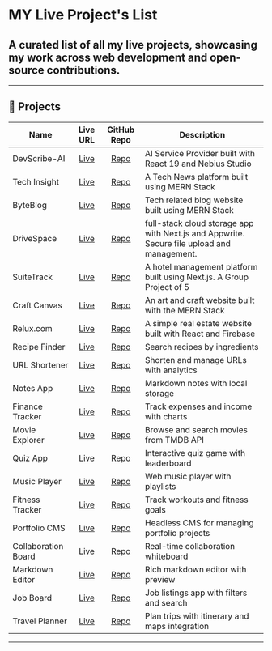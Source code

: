 # MY Live Project's List

## A curated list of all my live projects, showcasing my work across web development and open-source contributions.


---

## 📂 Projects

| Name              | Live URL                                  | GitHub Repo                                       | Description                          |
|-------------------|:-----------------------------------------:|:-------------------------------------------------:|--------------------------------------|
| DevScribe-AI     | [Live](https://devscribe-ai.vercel.app)  | [Repo](https://github.com/dev-rashedin/devScribe-ai)      | AI Service Provider built with React 19 and Nebius Studio    |
| Tech Insight           | [Live](https://tech-insights-d2159.web.app/)    | [Repo](https://github.com/dev-rashedin/techInsights-Project)    | A Tech News platform built using MERN Stack               |
| ByteBlog         | [Live](https://byteblog-da679.web.app)       | [Repo](https://github.com/dev-rashedin/ByteBlog-Client-Side)  | Tech related blog website built using MERN Stack                     |
| DriveSpace          | [Live](https://drivespace.vercel.app)   | [Repo](https://github.com/dev-rashedin/DriveSpace)   | full-stack cloud storage app with Next.js and Appwrite. Secure file upload and management.                          |
| SuiteTrack              | [Live](https://suite-track.vercel.app)       | [Repo](https://github.com/dev-rashedin/SuiteTrack-Project)       | A hotel management platform built using Next.js. A Group Project of 5                        |
| Craft Canvas      | [Live](https://a10-assignment-project.web.app)      | [Repo](https://github.com/dev-rashedin/A10-Craft-Canvas-Client)      | An art and craft website built with the MERN Stack                          |
| Relux.com     | [Live](https://a9-real-estate-9f975.web.app)   | [Repo](https://github.com/dev-rashedin/RealState-Assignment-A9)    | A simple real estate website built with React and Firebase                |
| Recipe Finder         | [Live](https://recipes-demo.vercel.app)    | [Repo](https://github.com/username/recipe-finder)  | Search recipes by ingredients                             |
| URL Shortener         | [Live](https://short-url-demo.netlify.app) | [Repo](https://github.com/username/url-shortener)  | Shorten and manage URLs with analytics                    |
| Notes App             | [Live](https://notes-demo.vercel.app)      | [Repo](https://github.com/username/notes-app)      | Markdown notes with local storage                         |
| Finance Tracker       | [Live](https://finance-demo.vercel.app)    | [Repo](https://github.com/username/finance-tracker)| Track expenses and income with charts                     |
| Movie Explorer        | [Live](https://movies-demo.vercel.app)     | [Repo](https://github.com/username/movie-explorer) | Browse and search movies from TMDB API                    |
| Quiz App              | [Live](https://quiz-demo.netlify.app)      | [Repo](https://github.com/username/quiz-app)       | Interactive quiz game with leaderboard                    |
| Music Player          | [Live](https://music-demo.vercel.app)      | [Repo](https://github.com/username/music-player)   | Web music player with playlists                           |
| Fitness Tracker       | [Live](https://fitness-demo.netlify.app)   | [Repo](https://github.com/username/fitness-tracker)| Track workouts and fitness goals                          |
| Portfolio CMS         | [Live](https://cms-demo.vercel.app)        | [Repo](https://github.com/username/portfolio-cms)  | Headless CMS for managing portfolio projects              |
| Collaboration Board   | [Live](https://board-demo.vercel.app)      | [Repo](https://github.com/username/collab-board)   | Real-time collaboration whiteboard                        |
| Markdown Editor       | [Live](https://editor-demo.netlify.app)    | [Repo](https://github.com/username/markdown-editor)| Rich markdown editor with preview                         |
| Job Board             | [Live](https://jobs-demo.vercel.app)       | [Repo](https://github.com/username/job-board)      | Job listings app with filters and search                  |
| Travel Planner        | [Live](https://travel-demo.vercel.app)     | [Repo](https://github.com/username/travel-planner) | Plan trips with itinerary and maps integration            |

---